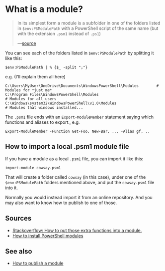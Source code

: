 ﻿# What is a module?

> In its simplest form a module is a subfolder in one of the folders listed in `$env:PSModulePath` with a PowerShell script of the same name (but with the extension `.psm1` instead of `.ps1`)
>
>&mdash;[source](https://stackoverflow.com/questions/27713844/dot-source-a-script-within-a-function)

You can see each of the folders listed in `$env:PSModulePath` by splitting it like this:

	$env:PSModulePath | % {$_ -split ";"}

e.g. (I'll explain them all here)

	C:\Users\MyUser\OneDrive\Documents\WindowsPowerShell\Modules		# Modules for *just me*
	C:\Program Files\WindowsPowerShell\Modules											# Modules for all users
	C:\Windows\system32\WindowsPowerShell\v1.0\Modules							# Modules that windows installed...

The `.psm1` file ends with an `Export-ModuleMember` statement saying which functions and aliases to export., e.g.

	Export-ModuleMember -Function Get-Foo, New-Bar, ... -Alias gf, ..

## How to import a local .psm1 module file

If you have a module as a local `.psm1` file, you can import it like this:

	import-module cowsay.psm1

That will create a folder called `cowsay` (in this case), under one of the `$env:PSModulePath` folders mentioned above, and put the `cowsay.psm1` file into it.

Normally you would instead import it from an online repository. And you may also want to know how to publish to one of those.

## Sources

* [Stackoverflow: How to put those extra functions into a module.](https://stackoverflow.com/questions/27713844/dot-source-a-script-within-a-function)
* [How to install PowerShell modules](https://activedirectorypro.com/install-powershell-modules/)

## See also

* [How to publish a module](publish_module.md)